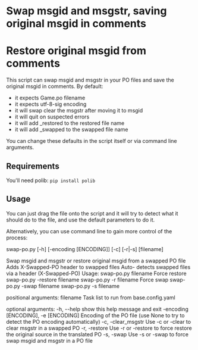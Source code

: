 # Swap msgid and msgstr, saving original msgid in comments
# Restore original msgid from comments

This script can swap msgid and msgstr in your PO files and save the original msgid in comments.
By default:
- it expects Game.po filename
- it expects utf-8-sig encoding
- it will swap clear the msgstr after moving it to msgid
- it will quit on suspected errors
- it will add \_restored to the restored file name
- it will add \_swapped to the swapped file name

You can change these defaults in the script itself or via command line arguments.

## Requirements

You'll need polib: `pip install polib`

## Usage

You can just drag the file onto the script and it will try to detect what it should do to the file, and use the default parameters to do it.

Alternatively, you can use command line to gain more control of the process:

swap-po.py [-h] [-encoding [ENCODING]] [-c] [-r|-s] [filename]

Swap msgid and msgstr or restore original msgid from a swapped PO file Adds X-Swapped-PO header to swapped files Auto-
detects swapped files via a header (X-Swapped-PO) Usage: swap-po.py filename Force restore swap-po.py -restore
filename swap-po.py -r filename Force swap swap-po.py -swap filename swap-po.py -s filename

positional arguments:
  filename              Task list to run from base.config.yaml

optional arguments:
  -h, --help            show this help message and exit
  -encoding [ENCODING], -e [ENCODING]
                        Encoding of the PO file (use None to try to detect the PO encoding automatically)
  -c, -clear_msgstr     Use -c or -clear to clear msgstr in a swapped PO
  -r, -restore          Use -r or -restore to force restore the original source in the translated PO
  -s, -swap             Use -s or -swap to force swap msgid and msgstr in a PO file
